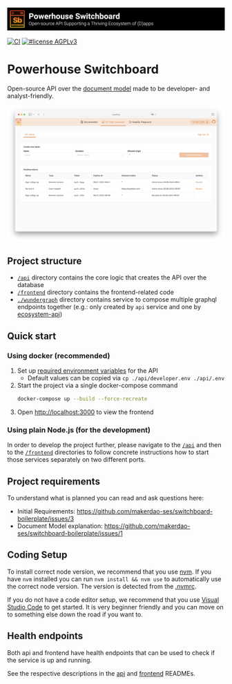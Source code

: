 ![Open-source API Supporting a Thriving Ecosystem of (D)apps](./.github/banner.png)

[![CI](https://github.com/makerdao-ses/switchboard-boilerplate/actions/workflows/ci.yaml/badge.svg)](https://github.com/makerdao-ses/switchboard-boilerplate/actions/workflows/ci.yaml)
[![#license AGPLv3](https://img.shields.io/badge/license-AGPLv3-purple?style=plastic)](https://www.gnu.org/licenses/agpl-3.0)

# Powerhouse Switchboard

Open-source API over the [document model](https://github.com/makerdao-ses/document-model-libs) made to be developer- and analyst-friendly.

![app](./.github/app.png)

## Project structure

-   [`/api`](./api) directory contains the core logic that creates the API over the database
-   [`/frontend`](./frontend) directory contains the frontend-related code
-   [`./wundergraph`](./wundergraph) directory contains service to compose multiple graphql endpoints together (e.g.: only created by `api` service and one by [ecosystem-api](https://github.com/makerdao-ses/ecosystem-api))

## Quick start

### Using docker (recommended)

1. Set up [required environment variables](./api/#environment-variables) for the API
    - Default values can be copied via `cp ./api/developer.env ./api/.env`
2. Start the project via a single docker-compose command
    ```sh
    docker-compose up --build --force-recreate
    ```
3. Open [http://localhost:3000](http://localhost:3000) to view the frontend

### Using plain Node.js (for the development)

In order to develop the project further, please navigate to the [`/api`](./api#development-setup) and then to the [`/frontend`](./frontend#development-setup) directories to follow concrete instructions how to start those services separately on two different ports.

## Project requirements

To understand what is planned you can read and ask questions here:

-   Initial Requirements: https://github.com/makerdao-ses/switchboard-boilerplate/issues/3
-   Document Model explanation: https://github.com/makerdao-ses/switchboard-boilerplate/issues/1

## Coding Setup

To install correct node version, we recommend that you use [nvm](https://github.com/nvm-sh/nvm). If you have `nvm` installed you can run `nvm install && nvm use` to automatically use the correct node version. The version is detected from the [.nvmrc](./.nvmrc).

If you do not have a code editor setup, we recommend that you use [Visual Studio Code](https://code.visualstudio.com/) to get started. It is very beginner friendly and you can move on to something else down the road if you want to.

## Health endpoints

Both api and frontend have health endpoints that can be used to check if the service is up and running.

See the respective descriptions in the [api](./api/README.md#health-endpoint) and [frontend](./frontend/README.md#health-endpoint) READMEs.
